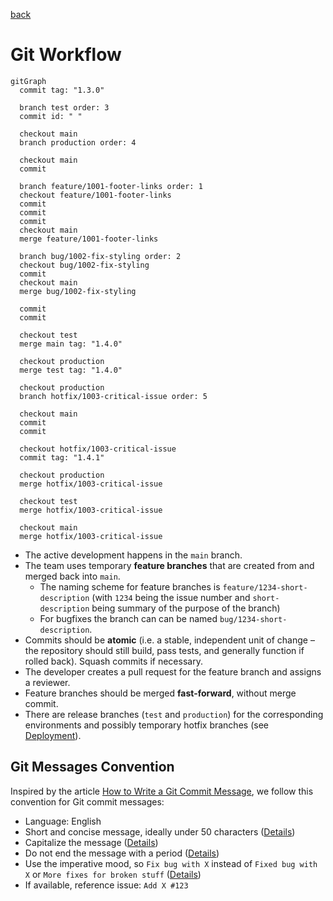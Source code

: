 [back](../README.md)

# Git Workflow

```mermaid
gitGraph
  commit tag: "1.3.0"

  branch test order: 3
  commit id: " "

  checkout main
  branch production order: 4

  checkout main
  commit

  branch feature/1001-footer-links order: 1
  checkout feature/1001-footer-links
  commit
  commit
  commit
  checkout main
  merge feature/1001-footer-links

  branch bug/1002-fix-styling order: 2
  checkout bug/1002-fix-styling
  commit
  checkout main
  merge bug/1002-fix-styling

  commit
  commit

  checkout test
  merge main tag: "1.4.0"

  checkout production
  merge test tag: "1.4.0"

  checkout production
  branch hotfix/1003-critical-issue order: 5

  checkout main
  commit
  commit

  checkout hotfix/1003-critical-issue
  commit tag: "1.4.1"

  checkout production
  merge hotfix/1003-critical-issue

  checkout test
  merge hotfix/1003-critical-issue

  checkout main
  merge hotfix/1003-critical-issue
```

- The active development happens in the `main` branch.
- The team uses temporary **feature branches** that are created from and merged back into `main`.
  - The naming scheme for feature branches is `feature/1234-short-description` (with `1234` being the issue number and `short-description` being summary of the purpose of the branch)
  - For bugfixes the branch can can be named `bug/1234-short-description`.
- Commits should be **atomic** (i.e. a stable, independent unit of change – the repository should still build, pass tests, and generally function if rolled back). Squash commits if necessary.
- The developer creates a pull request for the feature branch and assigns a reviewer.
- Feature branches should be merged **fast-forward**, without merge commit.
- There are release branches (`test` and `production`) for the corresponding environments and possibly temporary hotfix branches (see [Deployment](./deployment.md)).

## Git Messages Convention

Inspired by the article [How to Write a Git Commit Message](https://cbea.ms/git-commit/), we follow this convention for Git commit messages:

- Language: English
- Short and concise message, ideally under 50 characters ([Details](https://cbea.ms/git-commit/#limit-50))
- Capitalize the message ([Details](https://cbea.ms/git-commit/#capitalize))
- Do not end the message with a period ([Details](https://cbea.ms/git-commit/#end))
- Use the imperative mood, so `Fix bug with X` instead of `Fixed bug with X` or `More fixes for broken stuff` ([Details](https://cbea.ms/git-commit/#imperative))
- If available, reference issue: `Add X #123`
